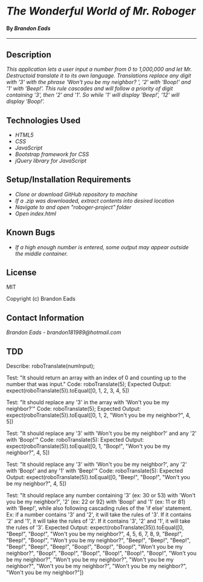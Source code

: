 # _The Wonderful World of Mr. Roboger_

#### By _**Brandon Eads**_

---

## Description

_This application lets a user input a number from 0 to 1,000,000 and let Mr. Destructoid translate it to its own language. Translations replace any digit with '3' with the phrase 'Won't you be my neighbor?
', '2' with 'Boop!' and '1' with 'Beep!'. This rule cascades and will follow a priority of digit containing '3', then '2' and '1'. So while '1' will display 'Beep!', '12' will display 'Boop!'._

## Technologies Used

* _HTML5_
* _CSS_
* _JavaScript_
* _Bootstrap framework for CSS_
* _jQuery library for JavaScript_



## Setup/Installation Requirements

* _Clone or download GitHub repository to machine_
* _If a .zip was downloaded, extract contents into desired location_
* _Navigate to and open "roboger-project" folder_
* _Open index.html_


## Known Bugs

* _If a high enough number is entered, some output may appear outside the middle container._


## License

MIT

Copyright (c) Brandon Eads

## Contact Information

_Brandon Eads - brandon181989@hotmail.com_


## TDD

Describe: roboTranslate(numInput);

Test: "It should return an array with an index of 0 and counting up to the number that was input."
Code: roboTranslate(5);
Expected Output: expect(roboTranslate(5)).toEqual([0, 1, 2, 3, 4, 5])

Test: "It should replace any '3' in the array with 'Won't you be my neighbor?'"
Code: roboTranslate(5);
Expected Output: expect(roboTranslate(5)).toEqual([0, 1, 2, "Won't you be my neighbor?", 4, 5])

Test: "It should replace any '3' with 'Won't you be my neighbor?' and any '2' with 'Boop!'"
Code: roboTranslate(5):
Expected Output: expect(roboTranslate(5)).toEqual([0, 1, "Boop!", "Won't you be my neighbor?", 4, 5])

Test: "It should replace any '3' with 'Won't you be my neighbor?', any '2' with 'Boop!' and any '1' with 'Beep!'"
Code: roboTranslate(5):
Expected Output: expect(roboTranslate(5)).toEqual([0, "Beep!", "Boop!", "Won't you be my neighbor?", 4, 5])

Test: "It should replace any number containing '3' (ex: 30 or 53) with 'Won't you be my neighbor?', '2' (ex: 22 or 92) with 'Boop!' and '1' (ex: 11 or 81) with 'Beep!', while also following cascading rules of the 'if else' statement. Ex: if a number contains '3' and '2', it will take the rules of '3'. If it contains '2' and '1', it will take the rules of '2'. If it contains '3', '2' and '1', it will take the rules of '3'.
Expected Output: expect(roboTranslate(35)).toEqual([0, "Beep!", "Boop!", "Won't you be my neighbor?", 4, 5, 6, 7, 8, 9, "Beep!", "Beep!", "Boop!", "Won't you be my neighbor?", "Beep!", "Beep!", "Beep!", "Beep!", "Beep!", "Beep!", "Boop!", "Boop!", "Boop!", "Won't you be my neighbor?", "Boop!", "Boop!", "Boop!", "Boop!", "Boop!", "Boop!", "Won't you be my neighbor?", "Won't you be my neighbor?", "Won't you be my neighbor?", "Won't you be my neighbor?", "Won't you be my neighbor?", "Won't you be my neighbor?"])